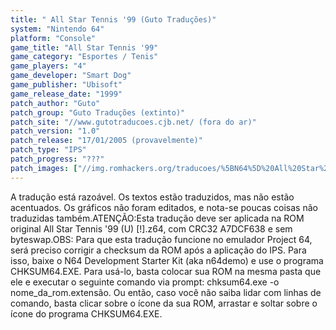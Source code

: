 ```yaml
---
title: " All Star Tennis '99 (Guto Traduções)"
system: "Nintendo 64"
platform: "Console"
game_title: "All Star Tennis '99"
game_category: "Esportes / Tenis"
game_players: "4"
game_developer: "Smart Dog"
game_publisher: "Ubisoft"
game_release_date: "1999"
patch_author: "Guto"
patch_group: "Guto Traduções (extinto)"
patch_site: "//www.gutotraducoes.cjb.net/ (fora do ar)"
patch_version: "1.0"
patch_release: "17/01/2005 (provavelmente)"
patch_type: "IPS"
patch_progress: "???"
patch_images: ["//img.romhackers.org/traducoes/%5BN64%5D%20All%20Star%20Tennis%20'99%20-%20Guto%20-%201.jpg","//img.romhackers.org/traducoes/%5BN64%5D%20All%20Star%20Tennis%20'99%20-%20Guto%20-%202.jpg","//img.romhackers.org/traducoes/%5BN64%5D%20All%20Star%20Tennis%20'99%20-%20Guto%20-%203.jpg"]
---
```

A tradução está razoável. Os textos estão traduzidos, mas não estão acentuados. Os gráficos não foram editados, e nota-se poucas coisas não traduzidas também.ATENÇÃO:Esta tradução deve ser aplicada na ROM original All Star Tennis '99 (U) [!].z64, com CRC32 A7DCF638 e sem byteswap.OBS: Para que esta tradução funcione no emulador Project 64, será preciso corrigir a checksum da ROM após a aplicação do IPS. Para isso, baixe o N64 Development Starter Kit (aka n64demo) e use o programa CHKSUM64.EXE. Para usá-lo, basta colocar sua ROM na mesma pasta que ele e executar o seguinte comando via prompt: chksum64.exe -o nome_da_rom.extensão. Ou então, caso você não saiba lidar com linhas de comando, basta clicar sobre o ícone da sua ROM, arrastar e soltar sobre o ícone do programa CHKSUM64.EXE.